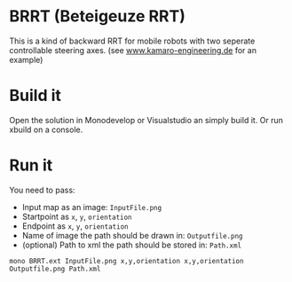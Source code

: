 # BRRT (Beteigeuze RRT)

This is a kind of backward RRT for mobile robots with two seperate controllable steering axes. (see www.kamaro-engineering.de for an example)

# Build it

Open the solution in Monodevelop or Visualstudio an simply build it.
Or run xbuild on a console.

# Run it

You need to pass:

* Input map as an image: `InputFile.png`
* Startpoint as `x`, `y`, `orientation`
* Endpoint as `x`, `y`, `orientation`
* Name of image the path should be drawn in: `Outputfile.png`
* (optional) Path to xml the path should be stored in: `Path.xml`

```
mono BRRT.ext InputFile.png x,y,orientation x,y,orientation Outputfile.png Path.xml
```


